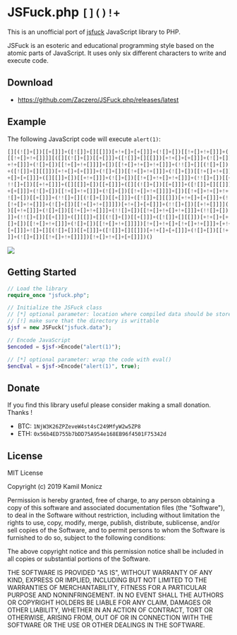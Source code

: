 # JSFuck.php `[]()!+`

This is an unofficial port of [jsfuck](https://github.com/aemkei/jsfuck) JavaScript library to PHP.

JSFuck is an esoteric and educational programming style based on the atomic parts of JavaScript. It uses only six different characters to write and execute code.

## Download

* https://github.com/Zaczero/JSFuck.php/releases/latest

## Example

The following JavaScript code will execute `alert(1)`:

```js
[][(![]+[])[[+[]]]+([![]]+[][[]])[+!+[]+[+[]]]+(![]+[])[[!+[]+!+[]]]+(![]+[])
[[!+[]+!+[]]]][([][(![]+[])[[+[]]]+([![]]+[][[]])[+!+[]+[+[]]]+(![]+[])[[!+[]
+!+[]]]+(![]+[])[[!+[]+!+[]]]]+[])[[!+[]+!+[]+!+[]]]+(!![]+[][(![]+[])[[+[]]]
+([![]]+[][[]])[+!+[]+[+[]]]+(![]+[])[[!+[]+!+[]]]+(![]+[])[[!+[]+!+[]]]])[+!
+[]+[+[]]]+([][[]]+[])[[+!+[]]]+(![]+[])[[!+[]+!+[]+!+[]]]+(!![]+[])[[+[]]]+(
!![]+[])[[+!+[]]]+([][[]]+[])[[+[]]]+([][(![]+[])[[+[]]]+([![]]+[][[]])[+!+[]
+[+[]]]+(![]+[])[[!+[]+!+[]]]+(![]+[])[[!+[]+!+[]]]]+[])[[!+[]+!+[]+!+[]]]+(!
![]+[])[[+[]]]+(!![]+[][(![]+[])[[+[]]]+([![]]+[][[]])[+!+[]+[+[]]]+(![]+[])[
[!+[]+!+[]]]+(![]+[])[[!+[]+!+[]]]])[+!+[]+[+[]]]+(!![]+[])[[+!+[]]]]((![]+[]
)[[+!+[]]]+(![]+[])[[!+[]+!+[]]]+(!![]+[])[[!+[]+!+[]+!+[]]]+(!![]+[])[[+!+[]
]]+(!![]+[])[[+[]]]+([][[]]+[][(![]+[])[[+[]]]+([![]]+[][[]])[+!+[]+[+[]]]+(!
[]+[])[[!+[]+!+[]]]+(![]+[])[[!+[]+!+[]]]])[!+[]+!+[]+[!+[]+!+[]]]+[+!+[]]+([
[+[]]]+![]+[][(![]+[])[[+[]]]+([![]]+[][[]])[+!+[]+[+[]]]+(![]+[])[[!+[]+!+[]
]]+(![]+[])[[!+[]+!+[]]]])[!+[]+!+[]+[+[]]])()
```

![](https://i.imgur.com/i2N4lWa.gif)

## Getting Started

```php
// Load the library
require_once "jsfuck.php";

// Initialize the JSFuck class
// [*] optional parameter: location where compiled data should be stored
// [!] make sure that the directory is writtable
$jsf = new JSFuck("jsfuck.data");

// Encode JavaScript
$encoded = $jsf->Encode("alert(1)");

// [*] optional parameter: wrap the code with eval()
$encEval = $jsf->Encode("alert(1)", true);
```

## Donate

If you find this library useful please consider making a small donation. Thanks !

* BTC: `1NjW3K26ZPZeveW4st4sC249MfyW2w5ZP8`
* ETH: `0x56b4ED755b7bDD75A954e168EB96f4501F75342d`

## License

MIT License

Copyright (c) 2019 Kamil Monicz

Permission is hereby granted, free of charge, to any person obtaining a copy
of this software and associated documentation files (the "Software"), to deal
in the Software without restriction, including without limitation the rights
to use, copy, modify, merge, publish, distribute, sublicense, and/or sell
copies of the Software, and to permit persons to whom the Software is
furnished to do so, subject to the following conditions:

The above copyright notice and this permission notice shall be included in all
copies or substantial portions of the Software.

THE SOFTWARE IS PROVIDED "AS IS", WITHOUT WARRANTY OF ANY KIND, EXPRESS OR
IMPLIED, INCLUDING BUT NOT LIMITED TO THE WARRANTIES OF MERCHANTABILITY,
FITNESS FOR A PARTICULAR PURPOSE AND NONINFRINGEMENT. IN NO EVENT SHALL THE
AUTHORS OR COPYRIGHT HOLDERS BE LIABLE FOR ANY CLAIM, DAMAGES OR OTHER
LIABILITY, WHETHER IN AN ACTION OF CONTRACT, TORT OR OTHERWISE, ARISING FROM,
OUT OF OR IN CONNECTION WITH THE SOFTWARE OR THE USE OR OTHER DEALINGS IN THE
SOFTWARE.